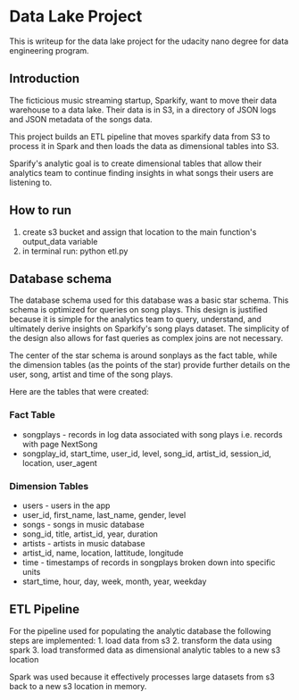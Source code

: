 # Data Lake Project
This is writeup for the data lake project for the udacity nano degree for data engineering program. 

## Introduction
The ficticious music streaming startup, Sparkify, want to move their data warehouse to a data lake. Their data is in S3, in a directory of JSON logs and JSON metadata of the songs data.

This project builds an ETL pipeline that moves sparkify data from S3 to process it in Spark and then loads the data as dimensional tables into S3. 

Sparify's analytic goal is to create dimensional tables that allow their analytics team to continue finding insights in what songs their users are listening to.

## How to run 
1. create s3 bucket and assign that location to the main function's  output_data variable
2. in terminal run: python etl.py

## Database schema

The database schema used for this database was a basic star schema. This schema is optimized for queries on song plays. This design is justified because it is simple for the analytics team to query, understand, and ultimately derive insights on Sparkify's song plays dataset. The simplicity of the design also allows for fast queries as complex joins are not necessary. 

The center of the star schema is around sonplays as the fact table, while the dimension tables (as the points of the star) provide further details on the user, song, artist and time of the song plays.

Here are the tables that were created:
### Fact Table
- songplays - records in log data associated with song plays i.e. records with page NextSong
- songplay_id, start_time, user_id, level, song_id, artist_id, session_id, location, user_agent
### Dimension Tables
- users - users in the app
- user_id, first_name, last_name, gender, level
- songs - songs in music database
- song_id, title, artist_id, year, duration
- artists - artists in music database
- artist_id, name, location, lattitude, longitude
- time - timestamps of records in songplays broken down into specific units
- start_time, hour, day, week, month, year, weekday

## ETL Pipeline
For the pipeline used for populating the analytic database the following steps are implemented:
    1. load data from s3
    2. transform the data using spark
    3. load transformed data as dimensional analytic tables to a new s3 location
    
Spark was used because it effectively processes large datasets from s3 back to a new s3 location in memory. 
 

